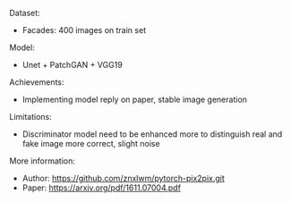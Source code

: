 Dataset:
- Facades: 400 images on train set
  
Model:
- Unet + PatchGAN + VGG19
  
Achievements:
- Implementing model reply on paper, stable image generation
  
Limitations:
- Discriminator model need to be enhanced more to distinguish real and fake image more correct, slight noise

More information:
- Author: https://github.com/znxlwm/pytorch-pix2pix.git
- Paper: https://arxiv.org/pdf/1611.07004.pdf
